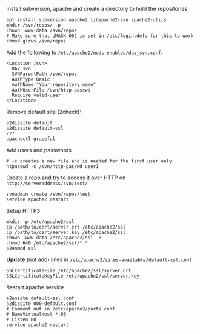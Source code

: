Install subversion, apache and create a directory to hold the repositories
```shell
apt install subversion apache2 libapache2-svn apache2-utils
mkdir /svn/repos/ -p
chown :www-data /svn/repos
# Make sure that UMASK 002 is set in /etc/login.defs for this to work
chmod g+rws /svn/repos
```

Add the following to `/etc/apache2/mods-enabled/dav_svn.conf`:
```
<Location /svn>
  DAV svn
  SVNParentPath /svn/repos
  AuthType Basic
  AuthName "Your repository name"
  AuthUserFile /svn/http-passwd
  Require valid-user
</Location>
```

Remove default site (2check):
```
a2dissite default
a2dissite default-ssl
???
apachectl graceful
```

Add users and passwords
```shell
# -c creates a new file and is needed for the first user only
htpasswd -c /svn/http-passwd user1
```

Create a repo and try to access it over HTTP on `http://serveraddress/svn/test/`
```
svnadmin create /svn/repos/test
service apache2 restart
```

Setup HTTPS
```
mkdir -p /etc/apache2/ssl
cp /path/to/cert/server.crt /etc/apache2/ssl
cp /path/to/cert/server.key /etc/apache2/ssl
chown :www-data /etc/apache2/ssl -R
chmod 640 /etc/apache2/ssl/*.*
a2enmod ssl
```
**Update** (not add) lines in `/etc/apache2/sites-available/default-ssl.conf`
```
SSLCertificateFile /etc/apache2/ssl/server.crt
SSLCertificateKeyFile /etc/apache2/ssl/server.key
```

Restart apache service
```
a2ensite default-ssl.conf
a2dissite 000-default.conf
# Comment out in /etc/apache2/ports.conf
# NameVirtualHost *:80  
# Listen 80
service apache2 restart
```
